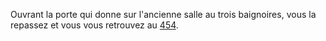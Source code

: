 Ouvrant la porte qui donne sur l'ancienne salle au trois baignoires, vous la repassez et vous vous retrouvez au [454](454).